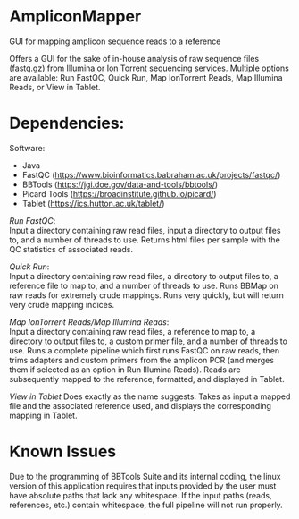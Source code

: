 # AmpliconMapper

GUI for mapping amplicon sequence reads to a reference

Offers a GUI for the sake of in-house analysis of raw sequence files (fastq.gz) from Illumina or Ion Torrent sequencing services. Multiple options are available: Run FastQC, Quick Run, Map IonTorrent Reads, Map Illumina Reads, or View in Tablet.

# Dependencies:

Software:
- Java
- FastQC (https://www.bioinformatics.babraham.ac.uk/projects/fastqc/)
- BBTools (https://jgi.doe.gov/data-and-tools/bbtools/)
- Picard Tools (https://broadinstitute.github.io/picard/)
- Tablet (https://ics.hutton.ac.uk/tablet/)

*Run FastQC*:  
Input a directory containing raw read files, input a directory to output files to, and a number of threads to use.
Returns html files per sample with the QC statistics of associated reads. 

*Quick Run*:  
Input a directory containing raw read files, a directory to output files to, a reference file to map to, and a number of threads to use. Runs BBMap on raw reads for extremely crude mappings. Runs very quickly, but will return very crude mapping indices. 

*Map IonTorrent Reads/Map Illumina Reads*:    
Input a directory containing raw read files, a reference to map to, a directory to output files to, a custom primer file, and a number of threads to use. Runs a complete pipeline which first runs FastQC on raw reads, then trims adapters and custom primers from the amplicon PCR (and merges them if selected as an option in Run Illumina Reads). Reads are subsequently mapped to the reference, formatted, and displayed in Tablet. 

*View in Tablet*
Does exactly as the name suggests. Takes as input a mapped file and the associated reference used, and displays the corresponding mapping in Tablet.

# Known Issues

Due to the programming of BBTools Suite and its internal coding, the linux version of this application requires that inputs provided by the user must have absolute paths that lack any whitespace. If the input paths (reads, references, etc.) contain whitespace, the full pipeline will not run properly.

